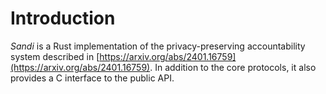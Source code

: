 # Introduction 

*Sandi* is a Rust implementation of the privacy-preserving accountability system described in [https://arxiv.org/abs/2401.16759](https://arxiv.org/abs/2401.16759).
In addition to the core protocols, it also provides a C interface to the public API.